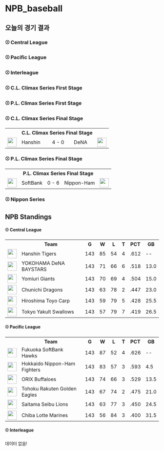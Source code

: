 # NPB_baseball


## 오늘의 경기 결과


### ⚾ Central League


### ⚾ Pacific League


### ⚾ Interleague


### ⚾ C.L. Climax Series First Stage


### ⚾ P.L. Climax Series First Stage


### ⚾ C.L. Climax Series Final Stage

<table>
  <tr>
    <th></th>
    <th colspan='3'>C.L. Climax Series Final Stage</th>
    <th></th>
  </tr>
  <tr>
    <td><img src='' width='30'></td>
    <td>Hanshin</td><td>4 - 0</td><td>DeNA</td>
    <td><img src='' width='30'></td>
  </tr>
</table>

### ⚾ P.L. Climax Series Final Stage

<table>
  <tr>
    <th></th>
    <th colspan='3'>P.L. Climax Series Final Stage</th>
    <th></th>
  </tr>
  <tr>
    <td><img src='' width='30'></td>
    <td>SoftBank</td><td>0 - 6</td><td>Nippon-Ham</td>
    <td><img src='' width='30'></td>
  </tr>
</table>

### ⚾ Nippon Series


## NPB Standings

#### ⚾ Central League

<table>
<tr><th></th><th>Team</th><th>G</th><th>W</th><th>L</th><th>T</th><th>PCT</th><th>GB</th></tr>
<tr>
    <td><img src='https://npb.jp/bis/images/pet2025_t_1.gif' width='30'></td>
    <td>Hanshin
Tigers</td>
    <td>143</td>
    <td>85</td>
    <td>54</td>
    <td>4</td>
    <td>.612</td>
    <td>--</td>
</tr>
<tr>
    <td><img src='https://npb.jp/bis/images/pet2025_db_1.gif' width='30'></td>
    <td>YOKOHAMA DeNA
BAYSTARS</td>
    <td>143</td>
    <td>71</td>
    <td>66</td>
    <td>6</td>
    <td>.518</td>
    <td>13.0</td>
</tr>
<tr>
    <td><img src='https://npb.jp/bis/images/pet2025_g_1.gif' width='30'></td>
    <td>Yomiuri
Giants</td>
    <td>143</td>
    <td>70</td>
    <td>69</td>
    <td>4</td>
    <td>.504</td>
    <td>15.0</td>
</tr>
<tr>
    <td><img src='https://npb.jp/bis/images/pet2025_d_1.gif' width='30'></td>
    <td>Chunichi
Dragons</td>
    <td>143</td>
    <td>63</td>
    <td>78</td>
    <td>2</td>
    <td>.447</td>
    <td>23.0</td>
</tr>
<tr>
    <td><img src='https://npb.jp/bis/images/pet2025_c_1.gif' width='30'></td>
    <td>Hiroshima Toyo
Carp</td>
    <td>143</td>
    <td>59</td>
    <td>79</td>
    <td>5</td>
    <td>.428</td>
    <td>25.5</td>
</tr>
<tr>
    <td><img src='https://npb.jp/bis/images/pet2025_s_1.gif' width='30'></td>
    <td>Tokyo Yakult
Swallows</td>
    <td>143</td>
    <td>57</td>
    <td>79</td>
    <td>7</td>
    <td>.419</td>
    <td>26.5</td>
</tr>
</table>

#### ⚾ Pacific League

<table>
<tr><th></th><th>Team</th><th>G</th><th>W</th><th>L</th><th>T</th><th>PCT</th><th>GB</th></tr>
<tr>
    <td><img src='https://npb.jp/bis/images/pet2025_h_1.gif' width='30'></td>
    <td>Fukuoka SoftBank
Hawks</td>
    <td>143</td>
    <td>87</td>
    <td>52</td>
    <td>4</td>
    <td>.626</td>
    <td>--</td>
</tr>
<tr>
    <td><img src='' width='30'></td>
    <td>Hokkaido Nippon-Ham
Fighters</td>
    <td>143</td>
    <td>83</td>
    <td>57</td>
    <td>3</td>
    <td>.593</td>
    <td>4.5</td>
</tr>
<tr>
    <td><img src='' width='30'></td>
    <td>ORIX
Buffaloes</td>
    <td>143</td>
    <td>74</td>
    <td>66</td>
    <td>3</td>
    <td>.529</td>
    <td>13.5</td>
</tr>
<tr>
    <td><img src='https://npb.jp/bis/images/pet2025_e_1.gif' width='30'></td>
    <td>Tohoku Rakuten
Golden Eagles</td>
    <td>143</td>
    <td>67</td>
    <td>74</td>
    <td>2</td>
    <td>.475</td>
    <td>21.0</td>
</tr>
<tr>
    <td><img src='https://npb.jp/bis/images/pet2025_l_1.gif' width='30'></td>
    <td>Saitama Seibu
Lions</td>
    <td>143</td>
    <td>63</td>
    <td>77</td>
    <td>3</td>
    <td>.450</td>
    <td>24.5</td>
</tr>
<tr>
    <td><img src='https://npb.jp/bis/images/pet2025_m_1.gif' width='30'></td>
    <td>Chiba Lotte
Marines</td>
    <td>143</td>
    <td>56</td>
    <td>84</td>
    <td>3</td>
    <td>.400</td>
    <td>31.5</td>
</tr>
</table>

#### ⚾ Interleague

데이터 없음!

